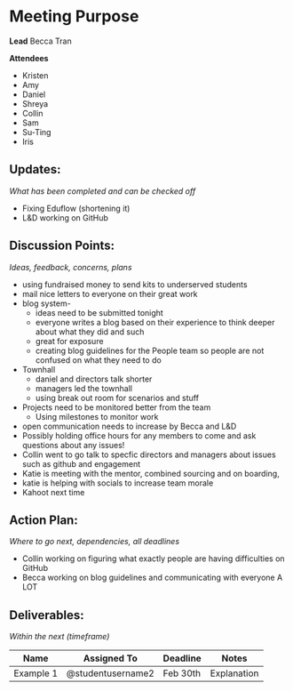 # Meeting Purpose

**Lead**
Becca Tran 

**Attendees**

* Kristen 
* Amy
* Daniel
* Shreya
* Collin
* Sam
* Su-Ting 
* Iris

## Updates:
*What has been completed and can be checked off*

* Fixing Eduflow (shortening it)
* L&D working on GitHub

## Discussion Points:
*Ideas, feedback, concerns, plans*
* using fundraised money to send kits to  underserved students 
* mail nice letters to everyone on their great work 
* blog system- 
  * ideas need to be submitted tonight 
  * everyone writes a blog based on their experience to think deeper about what they did and such
  * great for exposure 
  * creating blog guidelines for the People team so people are not confused on what they need to do 
* Townhall
  * daniel and directors talk shorter
  * managers led the townhall
  * using break out room for scenarios and stuff
* Projects need to be monitored better from the team
  * Using milestones to monitor work 
* open communication needs to increase by Becca and L&D 
* Possibly holding office hours for any members to come and ask questions about any issues! 
* Collin went to go talk to specfic directors and managers about issues such as github and engagement 
* Katie is meeting with the mentor, combined sourcing and on boarding, 
* katie is helping with socials to increase team morale 
* Kahoot next time

## Action Plan:
*Where to go next, dependencies, all deadlines*
* Collin working on figuring what exactly people are having difficulties on GitHub
* Becca working on blog guidelines and communicating with everyone A LOT

## Deliverables:
*Within the next (timeframe)*

| Name      | Assigned To       | Deadline | Notes       |
| --------- | ----------------- | -------- | ----------- |
| Example 1 | @studentusername2 | Feb 30th | Explanation |